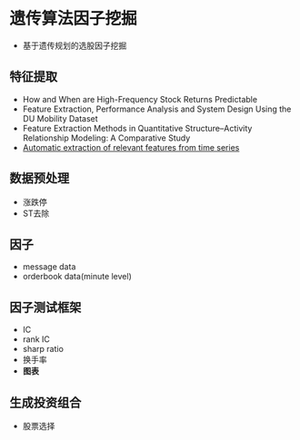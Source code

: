 # 遗传算法因子挖掘
* 基于遗传规划的选股因子挖掘
## 特征提取
* How and When are High-Frequency Stock Returns Predictable
* Feature Extraction, Performance Analysis and System Design Using the DU Mobility Dataset
* Feature Extraction Methods in Quantitative Structure–Activity Relationship Modeling: A Comparative Study
* [Automatic extraction of relevant features from time series](https://github.com/blue-yonder/tsfresh)
## 数据预处理
* 涨跌停
* ST去除
## 因子
* message data
* orderbook data(minute level)
## 因子测试框架
* IC
* rank IC
* sharp ratio
* 换手率
* **图表**
## 生成投资组合
* 股票选择

